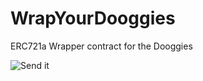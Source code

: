 # WrapYourDooggies
ERC721a Wrapper contract for the Dooggies

![Send it](https://c.tenor.com/_r0RGVeGTUgAAAAd/tunahands-dogearmy.gif)
